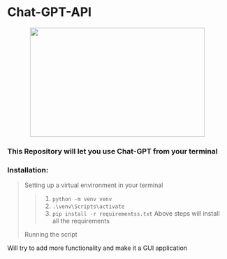 # Chat-GPT-API

<p align="center">
  <img src="https://images.lifestyleasia.com/wp-content/uploads/sites/6/2023/01/30023721/openai-chatgpt-elon-musk-artificial-intelligence.png?tr" width="400" height="250" />
</p>

### This Repository will let you use Chat-GPT from your terminal

### Installation:
 > Setting up a virtual environment in your terminal
 >> 1. ```python -m venv venv```
 >> 2. ```.\venv\Scripts\activate```
 >> 3. ```pip install -r requirementss.txt```
 >> Above steps will install all the requirements
 >
> Running the script
>>

Will try to add more functionality and make it a GUI application
